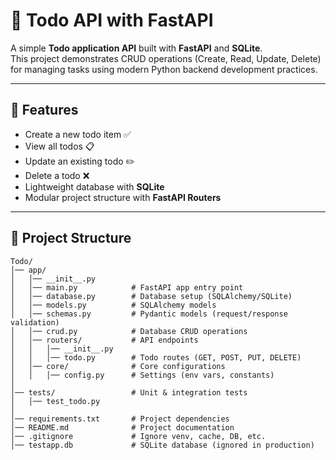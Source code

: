 # 📝 Todo API with FastAPI

A simple **Todo application API** built with **FastAPI** and **SQLite**.  
This project demonstrates CRUD operations (Create, Read, Update, Delete) for managing tasks using modern Python backend development practices.

---

## 🚀 Features

- Create a new todo item ✅  
- View all todos 📋  
- Update an existing todo ✏️  
- Delete a todo ❌  
- Lightweight database with **SQLite**  
- Modular project structure with **FastAPI Routers**  

---

## 📂 Project Structure
```
Todo/
│── app/
│   │── __init__.py
│   │── main.py            # FastAPI app entry point
│   │── database.py        # Database setup (SQLAlchemy/SQLite)
│   │── models.py          # SQLAlchemy models
│   │── schemas.py         # Pydantic models (request/response validation)
│   │── crud.py            # Database CRUD operations
│   │── routers/           # API endpoints
│   │   │── __init__.py
│   │   │── todo.py        # Todo routes (GET, POST, PUT, DELETE)
│   │── core/              # Core configurations
│   │   │── config.py      # Settings (env vars, constants)
│
│── tests/                 # Unit & integration tests
│   │── test_todo.py
│
│── requirements.txt       # Project dependencies
│── README.md              # Project documentation
│── .gitignore             # Ignore venv, cache, DB, etc.
│── testapp.db             # SQLite database (ignored in production)

```

